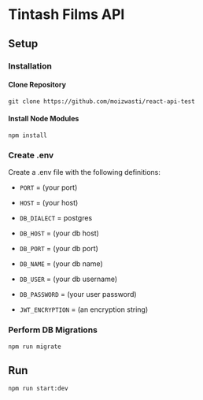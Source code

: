 # Tintash Films API

## Setup

### Installation

#### Clone Repository

```
git clone https://github.com/moizwasti/react-api-test
```

#### Install Node Modules

```
npm install
```

### Create .env
Create a .env file with the following definitions:

* `PORT` = (your port)
* `HOST` = (your host)

* `DB_DIALECT` = postgres
* `DB_HOST` = (your db host)
* `DB_PORT` = (your db port)
* `DB_NAME` = (your db name)
* `DB_USER` = (your db username)
* `DB_PASSWORD` = (your user password)

* `JWT_ENCRYPTION` = (an encryption string)

### Perform DB Migrations

```
npm run migrate
```

## Run

```
npm run start:dev
```